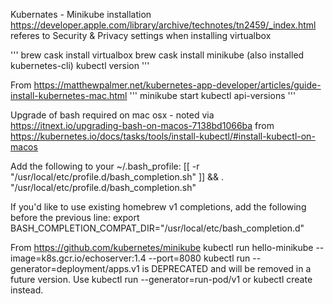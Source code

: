 Kubernates - Minikube installation
https://developer.apple.com/library/archive/technotes/tn2459/_index.html
referes to Security & Privacy settings when installing virtualbox

'''
brew cask install virtualbox
brew cask install minikube (also installed kubernetes-cli)
kubectl version
'''

From https://matthewpalmer.net/kubernetes-app-developer/articles/guide-install-kubernetes-mac.html 
'''
minikube start
kubectl api-versions
'''

Upgrade of bash required on mac osx - noted via https://itnext.io/upgrading-bash-on-macos-7138bd1066ba from https://kubernetes.io/docs/tasks/tools/install-kubectl/#install-kubectl-on-macos

Add the following to your ~/.bash_profile:
  [[ -r "/usr/local/etc/profile.d/bash_completion.sh" ]] && . "/usr/local/etc/profile.d/bash_completion.sh"

If you'd like to use existing homebrew v1 completions, add the following before the previous line:
  export BASH_COMPLETION_COMPAT_DIR="/usr/local/etc/bash_completion.d"

From https://github.com/kubernetes/minikube
 kubectl run hello-minikube --image=k8s.gcr.io/echoserver:1.4 --port=8080
kubectl run --generator=deployment/apps.v1 is DEPRECATED and will be removed in a future version. Use kubectl run --generator=run-pod/v1 or kubectl create instead.

